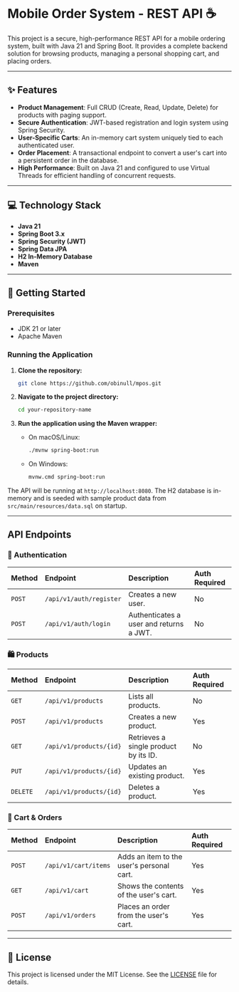 # Mobile Order System - REST API ☕

This project is a secure, high-performance REST API for a mobile ordering system, built with Java 21 and Spring Boot. It provides a complete backend solution for browsing products, managing a personal shopping cart, and placing orders.

---

## ✨ Features

* **Product Management**: Full CRUD (Create, Read, Update, Delete) for products with paging support.
* **Secure Authentication**: JWT-based registration and login system using Spring Security.
* **User-Specific Carts**: An in-memory cart system uniquely tied to each authenticated user.
* **Order Placement**: A transactional endpoint to convert a user's cart into a persistent order in the database.
* **High Performance**: Built on Java 21 and configured to use Virtual Threads for efficient handling of concurrent requests.

---

## 💻 Technology Stack

* **Java 21**
* **Spring Boot 3.x**
* **Spring Security (JWT)**
* **Spring Data JPA**
* **H2 In-Memory Database**
* **Maven**

---

## 🚀 Getting Started

### Prerequisites

* JDK 21 or later
* Apache Maven

### Running the Application

1.  **Clone the repository:**
    ```bash
    git clone https://github.com/obinull/mpos.git
    ```

2.  **Navigate to the project directory:**
    ```bash
    cd your-repository-name
    ```

3.  **Run the application using the Maven wrapper:**
    * On macOS/Linux:
        ```bash
        ./mvnw spring-boot:run
        ```
    * On Windows:
        ```bash
        mvnw.cmd spring-boot:run
        ```

The API will be running at `http://localhost:8080`. The H2 database is in-memory and is seeded with sample product data from `src/main/resources/data.sql` on startup.

---

##  API Endpoints

### 🔑 Authentication

| Method | Endpoint                    | Description                              | Auth Required |
| :----- | :-------------------------- | :--------------------------------------- | :------------ |
| `POST` | `/api/v1/auth/register`     | Creates a new user.                      | No            |
| `POST` | `/api/v1/auth/login`        | Authenticates a user and returns a JWT.  | No            |

### 🛍️ Products

| Method | Endpoint                    | Description                           | Auth Required |
| :----- | :-------------------------- | :------------------------------------ | :------------ |
| `GET`  | `/api/v1/products`          | Lists all products.                   | No            |
| `POST` | `/api/v1/products`          | Creates a new product.                | Yes           |
| `GET`  | `/api/v1/products/{id}`     | Retrieves a single product by its ID. | No            |
| `PUT`  | `/api/v1/products/{id}`     | Updates an existing product.          | Yes           |
| `DELETE` | `/api/v1/products/{id}`   | Deletes a product.                    | Yes           |

### 🛒 Cart & Orders

| Method | Endpoint                | Description                               | Auth Required |
| :----- | :---------------------- | :---------------------------------------- | :------------ |
| `POST` | `/api/v1/cart/items`    | Adds an item to the user's personal cart. | Yes           |
| `GET`  | `/api/v1/cart`          | Shows the contents of the user's cart.    | Yes           |
| `POST` | `/api/v1/orders`        | Places an order from the user's cart.     | Yes           |

---

## 📄 License

This project is licensed under the MIT License. See the [LICENSE](LICENSE) file for details.
